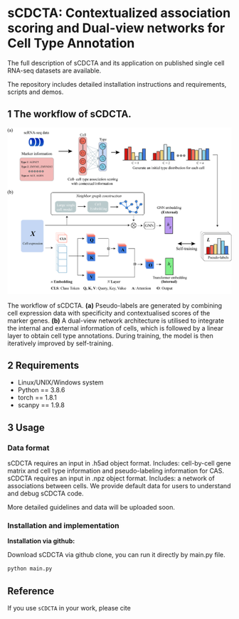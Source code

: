 # sCDCTA: Contextualized association scoring and Dual-view networks for Cell Type Annotation 

The full description of sCDCTA and its application on published single cell RNA-seq datasets are available.

The repository includes detailed installation instructions and requirements, scripts and demos.


## 1 The workflow of sCDCTA.

![](Flow.jpg)

The workflow of sCDCTA. **(a)** Pseudo-labels are generated by combining cell expression data with
specificity and contextualised scores of the marker genes. **(b)**  A dual-view network architecture is utilised to integrate the internal and external information of cells, which is followed by a linear layer to obtain cell type annotations. During training, the model is then iteratively improved by self-training.

## 2 Requirements

+ Linux/UNIX/Windows system
+ Python == 3.8.6
+ torch == 1.8.1
+ scanpy == 1.9.8


## 3 Usage

### Data format

sCDCTA requires an input in .h5ad object format. Includes: cell-by-cell gene matrix and cell type information and pseudo-labeling information for CAS.
sCDCTA requires an input in .npz object format. Includes: a network of associations between cells.
We provide default data for users to understand and debug sCDCTA code.

More detailed guidelines and data will be uploaded soon.
### Installation and implementation

**Installation via github:**

Download sCDCTA via github clone, you can run it directly by main.py file.
```bash
python main.py
```

## Reference

If you use `sCDCTA` in your work, please cite